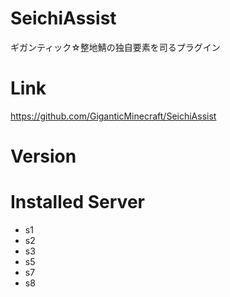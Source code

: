 # SeichiAssist
ギガンティック☆整地鯖の独自要素を司るプラグイン

# Link
https://github.com/GiganticMinecraft/SeichiAssist

# Version

# Installed Server
- s1
- s2
- s3
- s5
- s7
- s8
